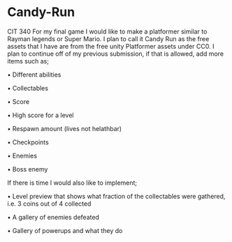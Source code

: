 # Candy-Run
CIT 340
For my final game I would like to make a platformer similar to Rayman legends or Super Mario. I plan to call it Candy Run as the free assets that I have are from the free unity Platformer assets under CC0. I plan to continue off of my previous submission, if that is allowed, add more items such as;

•	Different abilities

•	Collectables

•	Score 

•	High score for a level

•	Respawn amount (lives not helathbar) 

•	Checkpoints

•	Enemies

•	Boss enemy

If there is time I would also like to implement; 

•	Level preview that shows what fraction of the collectables were gathered, i.e. 3 coins out of 4 collected

•	A gallery of enemies defeated

•	Gallery of powerups and what they do

